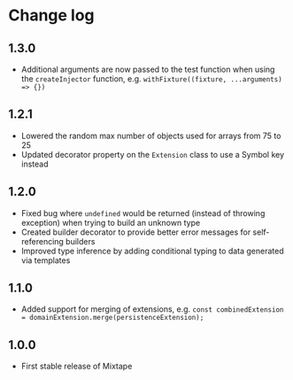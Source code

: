 # Change log

## 1.3.0

* Additional arguments are now passed to the test function when using the `createInjector` function, e.g. `withFixture((fixture, ...arguments) => {})`

## 1.2.1

* Lowered the random max number of objects used for arrays from 75 to 25
* Updated decorator property on the `Extension` class to use a Symbol key instead

## 1.2.0

* Fixed bug where `undefined` would be returned (instead of throwing exception) when trying to build an unknown type
* Created builder decorator to provide better error messages for self-referencing builders
* Improved type inference by adding conditional typing to data generated via templates

## 1.1.0

* Added support for merging of extensions, e.g. `const combinedExtension = domainExtension.merge(persistenceExtension);`

## 1.0.0

* First stable release of Mixtape

